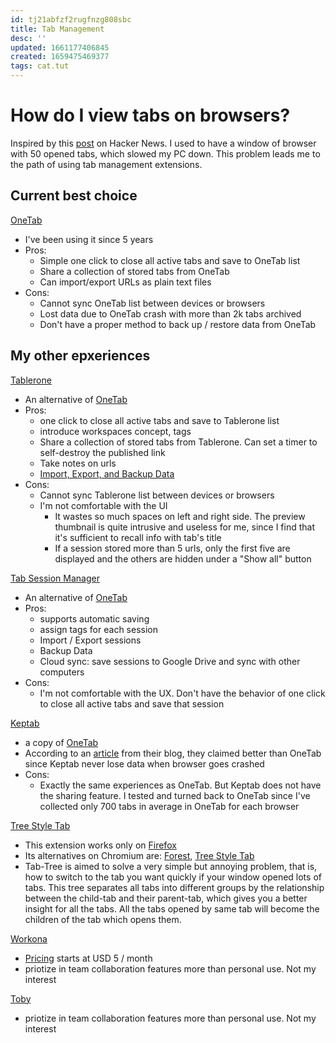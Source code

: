 ```yaml
---
id: tj21abfzf2rugfnzg808sbc
title: Tab Management
desc: ''
updated: 1661177406845
created: 1659475469377
tags: cat.tut
---
```

# How do I view tabs on browsers?

Inspired by this [post](https://news.ycombinator.com/item?id=32312441) on Hacker News. I used to have a window of browser with 50 opened tabs, which slowed my PC down. This problem leads me to the path of using tab management extensions.

## Current best choice

[OneTab](https://www.one-tab.com/)
- I've been using it since 5 years
- Pros: 
    - Simple one click to close all active tabs and save to OneTab list
    - Share a collection of stored tabs from OneTab
    - Can import/export URLs as plain text files
- Cons:
    - Cannot sync OneTab list between devices or browsers
    - Lost data due to OneTab crash with more than 2k tabs archived
    - Don't have a proper method to back up / restore data from OneTab

## My other epxeriences

[Tablerone](https://tabler.one/)
- An alternative of [OneTab](https://www.one-tab.com/)
- Pros:
    - one click to close all active tabs and save to Tablerone list
    - introduce workspaces concept, tags
    - Share a collection of stored tabs from Tablerone. Can set a timer to self-destroy the published link
    - Take notes on urls
    - [Import, Export, and Backup Data](https://tabler.one/help-and-support/import-export-backup-data/)
- Cons:
    - Cannot sync Tablerone list between devices or browsers
    - I'm not comfortable with the UI 
        - It wastes so much spaces on left and right side. The preview thumbnail is quite intrusive and useless for me, since I find that it's sufficient to recall info with tab's title
        - If a session stored more than 5 urls, only the first five are displayed and the others are hidden under a "Show all" button

[Tab Session Manager](https://github.com/sienori/Tab-Session-Manager)
- An alternative of [OneTab](https://www.one-tab.com/)
- Pros:
    - supports automatic saving
    - assign tags for each session
    - Import / Export sessions
    - Backup Data
    - Cloud sync: save sessions to Google Drive and sync with other computers
- Cons:
    - I'm not comfortable with the UX. Don't have the behavior of one click to close all active tabs and save that session

[Keptab](https://keptab.com/)
- a copy of [OneTab](https://www.one-tab.com/)
- According to an [article](https://blog.keptab.com/introducing-project-keptab.html) from their blog, they claimed better than OneTab since Keptab never lose data when browser goes crashed
- Cons:
    - Exactly the same experiences as OneTab. But Keptab does not have the sharing feature. I tested and turned back to OneTab since I've collected only 700 tabs in average in OneTab for each browser

[Tree Style Tab](https://github.com/piroor/treestyletab)
- This extension works only on [Firefox](https://addons.mozilla.org/en-US/firefox/addon/tree-style-tab/)
- Its alternatives on Chromium are: [Forest](https://getforest.io/), [Tree Style Tab](https://chrome.google.com/webstore/detail/tree-style-tab/oicakdoenlelpjnkoljnaakdofplkgnd?hl=en)
- Tab-Tree is aimed to solve a very simple but annoying problem, that is, how to switch to the tab you want quickly if your window opened lots of tabs. This tree separates all tabs into different groups by the relationship between the child-tab and their parent-tab, which gives you a better insight for all the tabs. All the tabs opened by same tab will become the children of the tab which opens them.

[Workona](https://workona.com/)
- [Pricing](https://workona.com/plans/) starts at USD 5 / month
- priotize in team collaboration features more than personal use. Not my interest

[Toby](http://www.gettoby.com/)
- priotize in team collaboration features more than personal use. Not my interest